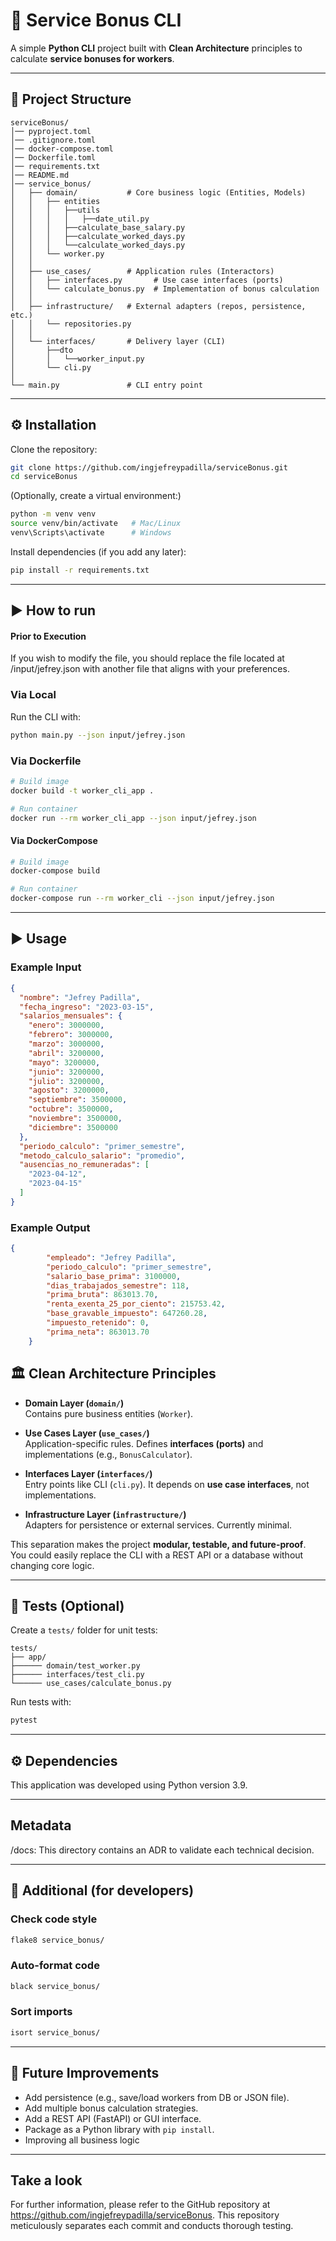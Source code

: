 # 🧮 Service Bonus CLI

A simple **Python CLI** project built with **Clean Architecture** principles to calculate **service bonuses for workers**.

---

## 📂 Project Structure

```
serviceBonus/
│── pyproject.toml
│── .gitignore.toml
│── docker-compose.toml
│── Dockerfile.toml
│── requirements.txt
│── README.md
│── service_bonus/
│   ├── domain/           # Core business logic (Entities, Models)
│   │   ├── entities
│   │   │   ├──utils
│   │   │   │   ├──date_util.py
│   │   │   ├──calculate_base_salary.py
│   │   │   ├──calculate_worked_days.py
│   │   │   └──calculate_worked_days.py
│   │   └── worker.py
│   │
│   ├── use_cases/        # Application rules (Interactors)
│   │   ├── interfaces.py       # Use case interfaces (ports)
│   │   └── calculate_bonus.py  # Implementation of bonus calculation
│   │
│   ├── infrastructure/   # External adapters (repos, persistence, etc.)
│   │   └── repositories.py
│   │
│   └── interfaces/       # Delivery layer (CLI)
│       ├──dto
│       │   └──worker_input.py
│       └── cli.py
│
└── main.py               # CLI entry point
```

---

## ⚙️ Installation

Clone the repository:

```bash
git clone https://github.com/ingjefreypadilla/serviceBonus.git
cd serviceBonus
```

(Optionally, create a virtual environment:)

```bash
python -m venv venv
source venv/bin/activate   # Mac/Linux
venv\Scripts\activate      # Windows
```

Install dependencies (if you add any later):

```bash
pip install -r requirements.txt
```

---

## ▶️ How to run

#### Prior to Execution
If you wish to modify the file, you should replace the file located at /input/jefrey.json with another file that aligns with your preferences.

### Via Local

Run the CLI with:

```bash
python main.py --json input/jefrey.json
```

### Via Dockerfile

```bash
# Build image
docker build -t worker_cli_app .

# Run container
docker run --rm worker_cli_app --json input/jefrey.json
```

#### Via DockerCompose
```bash
# Build image
docker-compose build

# Run container
docker-compose run --rm worker_cli --json input/jefrey.json
```


---

## ▶️ Usage

### Example Input
```json
{
  "nombre": "Jefrey Padilla",
  "fecha_ingreso": "2023-03-15",
  "salarios_mensuales": {
    "enero": 3000000,
    "febrero": 3000000,
    "marzo": 3000000,
    "abril": 3200000,
    "mayo": 3200000,
    "junio": 3200000,
    "julio": 3200000,
    "agosto": 3200000,
    "septiembre": 3500000,
    "octubre": 3500000,
    "noviembre": 3500000,
    "diciembre": 3500000
  },
  "periodo_calculo": "primer_semestre",
  "metodo_calculo_salario": "promedio",
  "ausencias_no_remuneradas": [
    "2023-04-12",
    "2023-04-15"
  ]
}
```


### Example Output

```json
{
        "empleado": "Jefrey Padilla",
        "periodo_calculo": "primer_semestre",
        "salario_base_prima": 3100000,
        "dias_trabajados_semestre": 118,
        "prima_bruta": 863013.70,
        "renta_exenta_25_por_ciento": 215753.42,
        "base_gravable_impuesto": 647260.28,
        "impuesto_retenido": 0,
        "prima_neta": 863013.70
    }
```

## 🏛 Clean Architecture Principles

- **Domain Layer (`domain/`)**  
  Contains pure business entities (`Worker`).

- **Use Cases Layer (`use_cases/`)**  
  Application-specific rules. Defines **interfaces (ports)** and implementations (e.g., `BonusCalculator`).

- **Interfaces Layer (`interfaces/`)**  
  Entry points like CLI (`cli.py`). It depends on **use case interfaces**, not implementations.

- **Infrastructure Layer (`infrastructure/`)**  
  Adapters for persistence or external services. Currently minimal.

This separation makes the project **modular, testable, and future-proof**.  
You could easily replace the CLI with a REST API or a database without changing core logic.

---

## 🧪 Tests (Optional)

Create a `tests/` folder for unit tests:

```
tests/
├── app/
├────── domain/test_worker.py
├────── interfaces/test_cli.py
└────── use_cases/calculate_bonus.py
```

Run tests with:

```bash
pytest
```

---

## ⚙️ Dependencies
This application was developed using Python version 3.9.

---

## Metadata
/docs: This directory contains an ADR to validate each technical decision.

---

## 🚀 Additional (for developers)

### Check code style
```bash
flake8 service_bonus/
```

### Auto-format code
```bash
black service_bonus/
```

### Sort imports
```bash
isort service_bonus/
```

---

## 🚀 Future Improvements

- Add persistence (e.g., save/load workers from DB or JSON file).  
- Add multiple bonus calculation strategies.  
- Add a REST API (FastAPI) or GUI interface.  
- Package as a Python library with `pip install`. 
- Improving all business logic

---

## Take a look
For further information, please refer to the GitHub repository at https://github.com/ingjefreypadilla/serviceBonus. 
This repository meticulously separates each commit and conducts thorough testing.